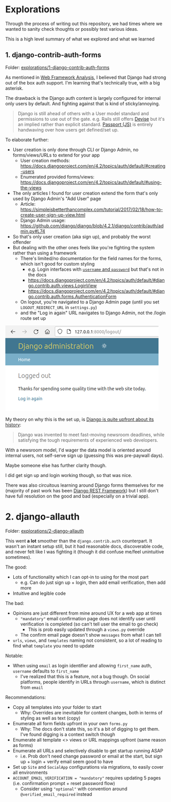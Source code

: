 # Explorations
Through the process of writing out this repository, we had times where we wanted to sanity check thoughts or possibly test various ideas.

This is a high level summary of what we explored and what we learned

## 1. django-contrib-auth-forms
Folder: [explorations/1-django-contrib-auth-forms](../explorations/1-django-contrib-auth-forms)

As mentioned in [Web Framework Analysis](web-framework.md), I believed that Django had strong out of the box auth support. I'm learning that's technically true, with a big asterisk.

The drawback is the Django auth content is largely configured for internal only users by default. And fighting against that is kind of sticky/annoying.

> Django is still ahead of others with a User model standard and permissions to use out of the gate. e.g. Rails still offers [Devise][] but it's an implied rather than explicit standard. [Passport (JS)][] is entirely handwaving over how users get defined/set up.

[Devise]: https://www.digitalocean.com/community/tutorials/how-to-set-up-user-authentication-with-devise-in-a-rails-7-application#step-4-creating-the-user-model-with-devise
[Passport (JS)]: https://www.passportjs.org/howtos/password/

<!-- TODO: Update web-framework to give more points to other repos due to best option prob being a third party library in all cases -->

To elaborate further:

- User creation is only done through CLI or Django Admin, no forms/views/URLs to extend for your app
    - User creation methods: https://docs.djangoproject.com/en/4.2/topics/auth/default/#creating-users
    - Enumerated provided forms/views: https://docs.djangoproject.com/en/4.2/topics/auth/default/#using-the-views
- The only articles I found for user creation extend the form that's only used by Django Admin's "Add User" page
    - Article: https://simpleisbetterthancomplex.com/tutorial/2017/02/18/how-to-create-user-sign-up-view.html
    - Django Admin usage: https://github.com/django/django/blob/4.2.1/django/contrib/auth/admin.py#L74
- So that's only user creation (aka sign up), and probably the worst offender
- But dealing with the other ones feels like you're fighting the system rather than using a framework
    - There's limited/no documentation for the field names for the forms, which isn't good for custom styling
        - e.g. Login interfaces with [`username` and `password`](https://github.com/django/django/blob/4.2.1/django/contrib/auth/forms.py#L205-L210) but that's not in the docs
        - https://docs.djangoproject.com/en/4.2/topics/auth/default/#django.contrib.auth.views.LoginView
        - https://docs.djangoproject.com/en/4.2/topics/auth/default/#django.contrib.auth.forms.AuthenticationForm
    - On logout, you're navigated to a Django Admin page (until you set `LOGOUT_REDIRECT_URL` in `settings.py`)
    - and the "Log in again" URL navigates to Django Admin, not the /login route set up

![Django default logout page](screenshots/explorations/1-django-contrib-auth-forms/default-logout-screen.png)

My theory on why this is the set up, is [Django is quite upfront about its history](https://www.djangoproject.com/start/overview/):

> Django was invented to meet fast-moving newsroom deadlines, while satisfying the tough requirements of experienced web developers.

With a newsroom model, I'd wager the data model is oriented around internal users, not self-serve sign up (guessing this was pre-paywall days).

Maybe someone else has further clarity though.

I did get sign up and login working though, so that was nice.

There was also circuitous learning around Django forms themselves for me (majority of past work has been [Django REST Framework](https://www.django-rest-framework.org/)) but I still don't have full resolution on the good and bad (especially on a trivial app).

# 2. django-allauth
Folder: [explorations/2-django-allauth](../explorations/2-django-allauth)

This went **a lot** smoother than the `django.contrib.auth` counterpart. It wasn't an instant setup still, but it had reasonable docs, discoverable code, and never felt like I was fighting it (though it did confuse me/feel unintuitive sometimes).

The good:
- Lots of functionality which I can opt-in to using for the most part
    - e.g. Can do just sign up + login, then add email verification, then add more
- Intuitive and legible code

The bad:
- Opinions are just different from mine around UX for a web app at times
    - `"mandatory"` email confirmation page does not identify user until verification is completed (so can't tell user the email to go check)
        - This is prob easily updated through a `views.py` override
    - The confirm email page doesn't show `messages` from what I can tell
- `urls`, `views`, and `templates` naming not consistent, so a lot of reading to find what `template` you need to update

Notable:
- When using `email` as login identifier and allowing `first_name` auth, `username` defaults to `first_name`
    - I've realized that this is a feature, not a bug though. On social platforms, people identify in URLs through `username`, which is distinct from `email`

Recommendations:
- Copy all templates into your folder to start
    - Why: Overrides are inevitable for content changes, both in terms of styling as well as text (copy)
- Enumerate all form fields upfront in your own `forms.py`
    - Why: The docs don't state this, so it's a bit of digging to get them. I've found digging is a context switch though
- Enumerate all template <> views or URL mappings upfront (same reason as forms)
- Enumerate all URLs and selectively disable to get startup running ASAP
    - i.e. Prob don't need change password or email at the start, but sign up + login + verify email seem good to have
- Set up `Site` and `SocialApp` configurations via migrations, to easily cover all environments
- `ACCOUNT_EMAIL_VERIFICATION = "mandatory"` requires updating 5 pages (i.e. confirmation prompt + reset password flow)
    - Consider using `"optional"` with convention around `@verified_email_required` instead